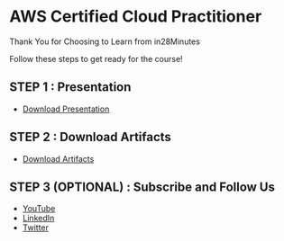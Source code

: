 # AWS Certified Cloud Practitioner

Thank You for Choosing to Learn from in28Minutes

Follow these steps to get ready for the course!

## STEP 1 : Presentation

- [Download Presentation](https://github.com/in28minutes/course-material/raw/main/04-aws-certified-cloud-practitioner/AWSCertifiedCloudPractitioner-Presentation.pdf)

## STEP 2 : Download Artifacts

- [Download Artifacts](https://github.com/in28minutes/course-material/raw/main/04-aws-certified-cloud-practitioner/course-downloads.zip)

## STEP 3 (OPTIONAL) : Subscribe and Follow Us

- [YouTube](http://youtube.com/rithustutorials?sub_confirmation=1)
- [LinkedIn](https://www.linkedin.com/posts/rangakaranam_thank-you-keep-learning-every-day-our-activity-6687560624949485569-1Wic)
- [Twitter](https://twitter.com/in28minutes)

